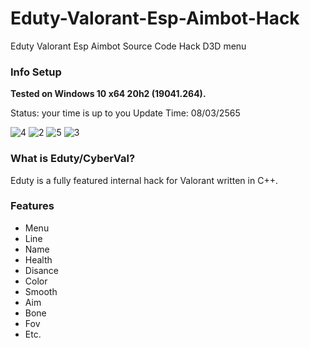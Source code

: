 # Eduty-Valorant-Esp-Aimbot-Hack
Eduty Valorant Esp Aimbot Source Code Hack D3D menu

### Info Setup
**Tested on Windows 10 x64 20h2 (19041.264).**

Status: your time is up to you
Update Time: 08/03/2565

![4](https://user-images.githubusercontent.com/93127841/138722657-d7215490-a8a5-4f93-aa06-cacf2ab80589.jpg)
![2](https://user-images.githubusercontent.com/93127841/138722637-50016012-ccc0-4fa1-ae49-160338950241.PNG)
![5](https://user-images.githubusercontent.com/93127841/138722732-abb874cf-a02a-44c5-8942-b61017888a91.jpg)
![3](https://user-images.githubusercontent.com/93127841/138722648-9d603e8a-3c2e-4166-b3a1-f0497f60770f.PNG)


### What is Eduty/CyberVal?

Eduty is a fully featured internal hack for Valorant written in C++.

### Features
* Menu
* Line
* Name
* Health
* Disance
* Color
* Smooth
* Aim
* Bone
* Fov
* Etc.

